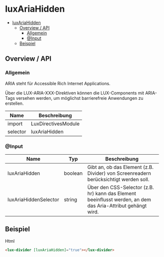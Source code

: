 # luxAriaHidden

- [luxAriaHidden](#luxariahidden)
  - [Overview / API](#overview--api)
    - [Allgemein](#allgemein)
    - [@Input](#input)
  - [Beispiel](#beispiel)

## Overview / API

### Allgemein

ARIA steht für Accessible Rich Internet Applications.

Über die LUX-ARIA-XXX-Direktiven können die LUX-Components mit ARIA-Tags versehen werden,
um möglichst barrierefreie Anwendungen zu erstellen.

| Name     | Beschreibung        |
| -------- | ------------------- |
| import   | LuxDirectivesModule |
| selector | luxAriaHidden       |

### @Input

| Name                  | Typ     | Beschreibung                                                                                                |
| --------------------- | ------- | ----------------------------------------------------------------------------------------------------------- |
| luxAriaHidden         | boolean | Gibt an, ob das Element (z.B. Divider) von Screenreadern berücksichtigt werden soll.                        |
| luxAriaHiddenSelector | string  | Über den CSS-Selector (z.B. hr) kann das Element beeinflusst werden, an dem das Aria-Attribut gehängt wird. |

## Beispiel

Html

```html
<lux-divider [luxAriaHidden]="true"></lux-divider>
```
